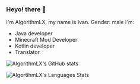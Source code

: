 ### Heyo! there 👋
I'm AlgorithmLX, my name is Ivan. Gender: male
I'm:

- Java developer
- Minecraft Mod Developer
- Kotlin developer
- Translator.



![AlgorithmLX's GitHub stats](https://github-readme-stats.vercel.app/api?username=AlgorithmLX&count_private=true&theme=dark)


![AlgortihmLX's Languages Stats](https://github-readme-stats.vercel.app/api/top-langs/?username=AlgorithmLX-Team&layout=compact&hide=html&bg_color=00000000&text_color=7a7a7a)
